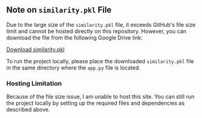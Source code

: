 ## Note on `similarity.pkl` File  

Due to the large size of the `similarity.pkl` file, it exceeds GitHub's file size limit and cannot be hosted directly on this repository. However, you can download the file from the following Google Drive link:  

[Download similarity.pkl](https://drive.google.com/file/d/18yjPvQ5IslbJg_KqFIomJ27k05BMgKw2/view?usp=sharing)  

To run the project locally, please place the downloaded `similarity.pkl` file in the same directory where the `app.py` file is located.  

### Hosting Limitation  

Because of the file size issue, I am unable to host this site. You can still run the project locally by setting up the required files and dependencies as described above.  
